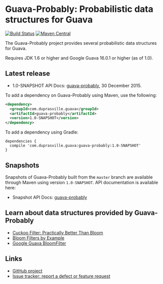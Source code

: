 Guava-Probably: Probabilistic data structures for Guava 
=======================================================

[![Build Status](https://travis-ci.org/bdupras/guava-probably.svg?branch=master)](https://travis-ci.org/bdupras/guava-probably)
[![Maven Central](https://maven-badges.herokuapp.com/maven-central/com.duprasville.guava.guava-probably/guava-probably/badge.svg)](https://maven-badges.herokuapp.com/maven-central/com.duprasville.guava.guava-probably/guava-probably/)

The Guava-Probably project provides several probabilistic data structures for Guava.

Requires JDK 1.6 or higher and Google Guava 16.0.1 or higher (as of 1.0).


Latest release
--------------
- 1.0-SNAPSHOT API Docs: [guava-probably][guava-probably-snapshot-api-docs], 30 December 2015.

To add a dependency on Guava-Probably using Maven, use the following:

```xml
<dependency>
  <groupId>com.duprasville.guava</groupId>
  <artifactId>guava-probably</artifactId>
  <version>1.0-SNAPSHOT</version>
</dependency>
```

To add a dependency using Gradle:

```
dependencies {
  compile 'com.duprasville.guava:guava-probably:1.0-SNAPSHOT'
}
```

Snapshots
---------

Snapshots of Guava-Probably built from the `master` branch are available through Maven
using version `1.0-SNAPSHOT`. API documentation is available here:

- Snapshot API Docs: [guava-probably][guava-probably-snapshot-api-docs]

Learn about data structures provided by Guava-Probably
------------------------------------------------------

- [Cuckoo Filter: Practically Better Than Bloom](https://www.cs.cmu.edu/~dga/papers/cuckoo-conext2014.pdf)
- [Bloom Filters by Example](http://billmill.org/bloomfilter-tutorial/)
- [Google Guava BloomFilter](https://github.com/google/guava/wiki/HashingExplained#bloomfilter)

Links
-----

- [GitHub project](https://github.com/bdupras/guava-probably)
- [Issue tracker: report a defect or feature request](https://github.com/bdupras/guava-probably/issues/new)

[guava-probably-release-api-docs]: http://bdupras.github.io/guava-probably/releases/1.0/api/docs/
[guava-probably-snapshot-api-docs]: http://bdupras.github.io/guava-probably/releases/snapshot/api/docs/
